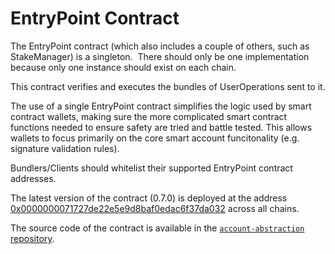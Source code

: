 # EntryPoint Contract
The EntryPoint contract (which also includes a couple of others, such as StakeManager) is a singleton.  There should only be one implementation because only one instance should exist on each chain.

This contract verifies and executes the bundles of UserOperations sent to it.

The use of a single EntryPoint contract simplifies the logic used by smart contract wallets, making sure the more complicated smart contract functions needed to ensure safety are tried and battle tested. This allows wallets to  focus primarily on the core smart account funcitonality (e.g. signature validation rules).

Bundlers/Clients should whitelist their supported EntryPoint contract addresses. 

The latest version of the contract (0.7.0) is deployed at the address [0x0000000071727de22e5e9d8baf0edac6f37da032](https://contractscan.xyz/contract/0x0000000071727de22e5e9d8baf0edac6f37da032) across all chains.

The source code of the contract is available in the [`account-abstraction` repository](https://github.com/eth-infinitism/account-abstraction).
